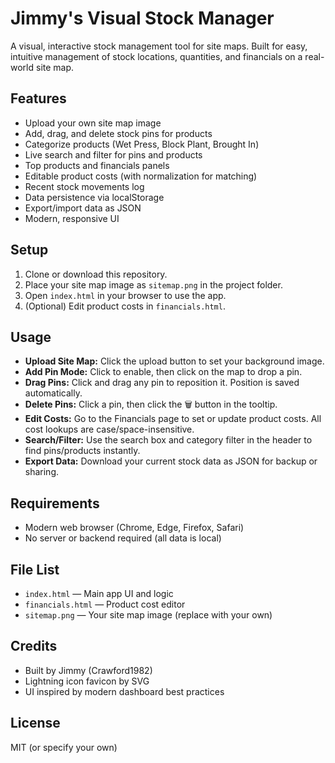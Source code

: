 # Jimmy's Visual Stock Manager

A visual, interactive stock management tool for site maps. Built for easy, intuitive management of stock locations, quantities, and financials on a real-world site map.

## Features
- Upload your own site map image
- Add, drag, and delete stock pins for products
- Categorize products (Wet Press, Block Plant, Brought In)
- Live search and filter for pins and products
- Top products and financials panels
- Editable product costs (with normalization for matching)
- Recent stock movements log
- Data persistence via localStorage
- Export/import data as JSON
- Modern, responsive UI

## Setup
1. Clone or download this repository.
2. Place your site map image as `sitemap.png` in the project folder.
3. Open `index.html` in your browser to use the app.
4. (Optional) Edit product costs in `financials.html`.

## Usage
- **Upload Site Map:** Click the upload button to set your background image.
- **Add Pin Mode:** Click to enable, then click on the map to drop a pin.
- **Drag Pins:** Click and drag any pin to reposition it. Position is saved automatically.
- **Delete Pins:** Click a pin, then click the 🗑 button in the tooltip.
- **Edit Costs:** Go to the Financials page to set or update product costs. All cost lookups are case/space-insensitive.
- **Search/Filter:** Use the search box and category filter in the header to find pins/products instantly.
- **Export Data:** Download your current stock data as JSON for backup or sharing.

## Requirements
- Modern web browser (Chrome, Edge, Firefox, Safari)
- No server or backend required (all data is local)

## File List
- `index.html` — Main app UI and logic
- `financials.html` — Product cost editor
- `sitemap.png` — Your site map image (replace with your own)

## Credits
- Built by Jimmy (Crawford1982)
- Lightning icon favicon by SVG
- UI inspired by modern dashboard best practices

## License
MIT (or specify your own) 